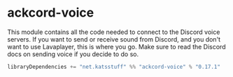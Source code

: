 # ackcord-voice

This module contains all the code needed to connect to the Discord voice servers. If you want to send or receive sound from Discord, and you don't want to use Lavaplayer, this is where you go. Make sure to read the Discord docs on sending voice if you decide to do so.

```scala
libraryDependencies += "net.katsstuff" %% "ackcord-voice" % "0.17.1"
```